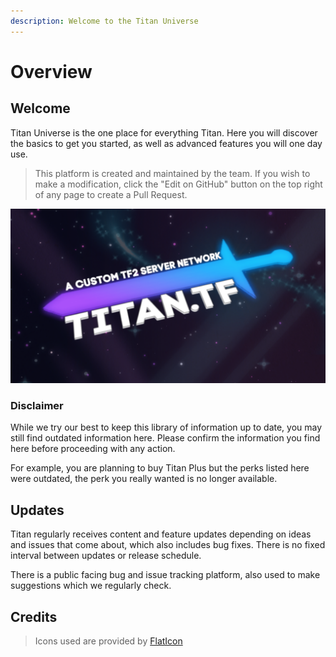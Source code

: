 ```yaml
---
description: Welcome to the Titan Universe
---
```


# Overview

## Welcome

Titan Universe is the one place for everything Titan. Here you will discover the basics to get you started, as well as advanced features you will one day use.

> This platform is created and maintained by the team. If you wish to make a modification, click the "Edit on GitHub" button on the top right of any page to create a Pull Request.

![by Leeroy](.gitbook/assets/universe.png)

### Disclaimer

While we try our best to keep this library of information up to date, you may still find outdated information here. Please confirm the information you find here before proceeding with any action.

For example, you are planning to buy Titan Plus but the perks listed here were outdated, the perk you really wanted is no longer available.

## Updates

Titan regularly receives content and feature updates depending on ideas and issues that come about, which also includes bug fixes. There is no fixed interval between updates or release schedule.

There is a public facing bug and issue tracking platform, also used to make suggestions which we regularly check.

## Credits

> Icons used are provided by [FlatIcon](https://flaticon.com)


